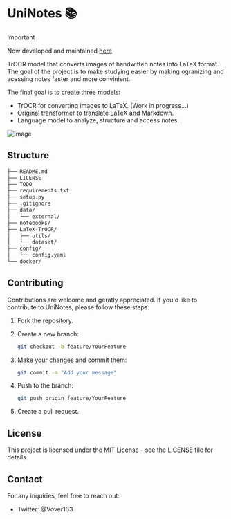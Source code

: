 # UniNotes 📚

>[!IMPORTANT]
>Now developed and maintained [here](https://github.com/Ecticx/LaTeXTrOCR)

TrOCR model that converts images of handwitten notes into LaTeX format. The goal of the project is to make studying easier by making ogranizing and acessing notes faster and more convinient.

The final goal is to create three models:

- TrOCR for converting images to LaTeX. (Work in progress...)
- Original transformer to translate LaTeX and Markdown.
- Language model to analyze, structure and access notes.

![image](https://github.com/user-attachments/assets/2bb56bd0-53f7-4858-8a95-d49393f8bc25)

## Structure

```bash
├── README.md
├── LICENSE
├── TODO
├── requirements.txt
├── setup.py
├── .gitignore
├── data/
│   └── external/
├── notebooks/
├── LaTeX-TrOCR/
│   ├── utils/
│   └── dataset/
├── config/
│   └── config.yaml
└── docker/
```

## Contributing

Contributions are welcome and geratly appreciated. If you'd like to contribute to UniNotes, please follow these steps:

1. Fork the repository.
2. Create a new branch:

    ```bash
    git checkout -b feature/YourFeature
    ```

3. Make your changes and commit them:

    ```bash
    git commit -m "Add your message"
    ```

4. Push to the branch:

    ```bash
    git push origin feature/YourFeature
    ```

5. Create a pull request.

## License

This project is licensed under the MIT [License](https://github.com/T4ras123/UniNotes/blob/main/LICENSE) - see the LICENSE file for details.

## Contact

For any inquiries, feel free to reach out:

- Twitter: @Vover163
